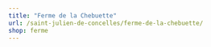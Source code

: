 ```yaml
---
title: "Ferme de la Chebuette"
url: /saint-julien-de-concelles/ferme-de-la-chebuette/
shop: ferme
---
```

